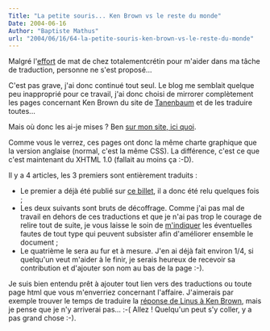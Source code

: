 ```yaml
---
Title: "La petite souris... Ken Brown vs le reste du monde"
Date: 2004-06-16
Author: "Baptiste Mathus"
url: "2004/06/16/64-la-petite-souris-ken-brown-vs-le-reste-du-monde"
---
```




Malgré
l'[effort](http://totalementcretin.apinc.org/blog/2004/06/10/71-traduisez-pour-le-compte-de-la-petite-souris)
de mat de chez totalementcrétin pour m'aider dans ma tâche de
traduction, personne ne s'est proposé...

C'est pas grave, j'ai donc continué tout seul. Le blog me semblait
quelque peu inapproprié pour ce travail, j'ai donc choisi de mirrorer
complètement les pages concernant Ken Brown du site de
[Tanenbaum](http://www.cs.vu.nl/~ast/brown/) et de les traduire
toutes...

Mais où donc les ai-je mises ? Ben [sur mon site, ici
quoi](http://www.batmat.net/brown).

Comme vous le verrez, ces pages ont donc la même charte graphique que la
version anglaise (normal, c'est la même CSS). La différence, c'est ce
que c'est maintenant du XHTML 1.0 (fallait au moins ça :-D).

Il y a 4 articles, les 3 premiers sont entièrement traduits :

-   Le premier a déjà été publié sur [ce
    billet](http://www.batmat.net/blog/2004/05/24/54-LinusAtilEcritLinuxTraductionDeLaReponseDeTanenbaum),
    il a donc été relu quelques fois ;
-   Les deux suivants sont bruts de décoffrage. Comme j'ai pas mal de
    travail en dehors de ces traductions et que je n'ai pas trop le
    courage de relire tout de suite, je vous laisse le soin de
    [m'indiquer](mailto:batmat@batmat.net) les éventuelles fautes de
    tout type qui peuvent subsister afin d'améliorer ensemble le
    document ;
-   Le quatrième le sera au fur et à mesure. J'en ai déjà fait environ
    1/4, si quelqu'un veut m'aider à le finir, je serais heureux de
    recevoir sa contribution et d'ajouter son nom au bas de la page :-).

Je suis bien entendu prêt à ajouter tout lien vers des traductions ou
toute page html que vous m'enverriez concernant l'affaire. J'aimerais
par exemple trouver le temps de traduire la [réponse de Linus à Ken
Brown](http://www.linuxworld.com/story/44851.htm), mais je pense que je
n'y arriverai pas... :-( Allez ! Quelqu'un peut s'y coller, y a pas
grand chose :-).

